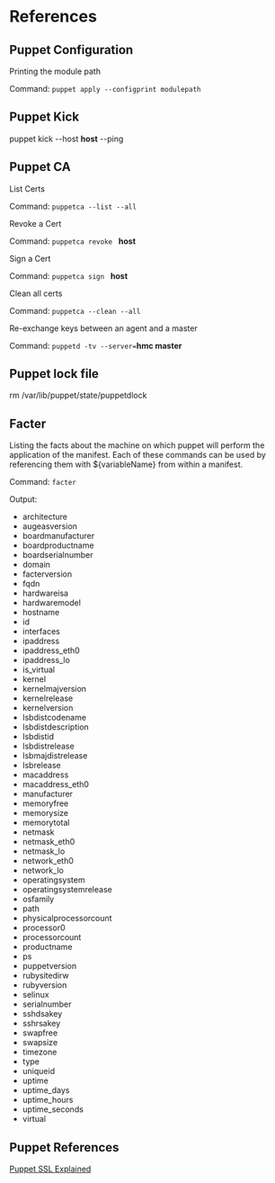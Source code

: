 # References

## Puppet Configuration

Printing the module path

Command: `puppet apply --configprint modulepath`

## Puppet Kick

puppet kick --host **host** --ping

## Puppet CA

List Certs

Command: `puppetca --list --all`

Revoke a Cert

Command: `puppetca revoke ` **host**

Sign a Cert

Command: `puppetca sign ` **host**

Clean all certs

Command: `puppetca --clean --all`

Re-exchange keys between an agent and a master

Command: `puppetd -tv --server=`**hmc master**

## Puppet lock file

rm /var/lib/puppet/state/puppetdlock

## Facter

Listing the facts about the machine on which puppet will perform the application of the manifest.  Each of these commands can be used by referencing them with ${variableName} from within a manifest.

Command: `facter`

Output:

* architecture
* augeasversion
* boardmanufacturer
* boardproductname
* boardserialnumber
* domain
* facterversion
* fqdn
* hardwareisa
* hardwaremodel
* hostname
* id
* interfaces
* ipaddress
* ipaddress_eth0
* ipaddress_lo
* is_virtual
* kernel
* kernelmajversion
* kernelrelease
* kernelversion
* lsbdistcodename
* lsbdistdescription
* lsbdistid
* lsbdistrelease
* lsbmajdistrelease
* lsbrelease
* macaddress
* macaddress_eth0
* manufacturer
* memoryfree
* memorysize
* memorytotal
* netmask
* netmask_eth0
* netmask_lo
* network_eth0
* network_lo
* operatingsystem
* operatingsystemrelease
* osfamily
* path
* physicalprocessorcount
* processor0
* processorcount
* productname
* ps
* puppetversion
* rubysitedirw
* rubyversion
* selinux
* serialnumber
* sshdsakey
* sshrsakey
* swapfree
* swapsize
* timezone
* type
* uniqueid
* uptime
* uptime_days
* uptime_hours
* uptime_seconds
* virtual

## Puppet References

[Puppet SSL Explained](http://www.masterzen.fr/2010/11/14/puppet-ssl-explained/)